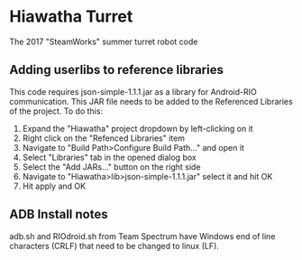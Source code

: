 # Hiawatha Turret
The 2017 "SteamWorks" summer turret robot code

## Adding userlibs to reference libraries

This code requires json-simple-1.1.1.jar as a library for Android-RIO communication. This JAR file needs to be added to the Referenced Libraries of the project. To do this:
1. Expand the "Hiawatha" project dropdown by left-clicking on it
2. Right click on the "Refenced Libraries" item
3. Navigate to "Build Path>Configure Build Path..." and open it
4. Select "Libraries" tab in the opened dialog box
5. Select the "Add JARs..." button on the right side
6. Navigate to "Hiawatha>lib>json-simple-1.1.1.jar" select it and hit OK
7. Hit apply and OK

## ADB Install notes

adb.sh and RIOdroid.sh from Team Spectrum have Windows end of line characters (CRLF) that need to be changed to linux (LF).


